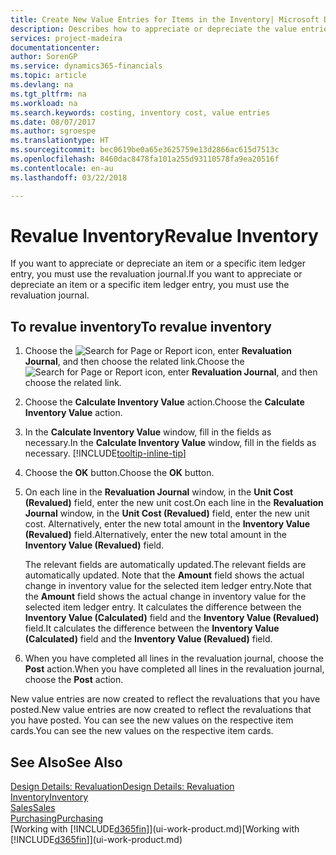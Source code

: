 ```yaml
---
title: Create New Value Entries for Items in the Inventory| Microsoft Docs
description: Describes how to appreciate or depreciate the value entries of one or more items in the inventory by posting their current, calculated value.
services: project-madeira
documentationcenter: 
author: SorenGP
ms.service: dynamics365-financials
ms.topic: article
ms.devlang: na
ms.tgt_pltfrm: na
ms.workload: na
ms.search.keywords: costing, inventory cost, value entries
ms.date: 08/07/2017
ms.author: sgroespe
ms.translationtype: HT
ms.sourcegitcommit: bec0619be0a65e3625759e13d2866ac615d7513c
ms.openlocfilehash: 8460dac8478fa101a255d93110578fa9ea20516f
ms.contentlocale: en-au
ms.lasthandoff: 03/22/2018

---
```

# <a name="revalue-inventory"></a><span data-ttu-id="0de39-103">Revalue Inventory</span><span class="sxs-lookup"><span data-stu-id="0de39-103">Revalue Inventory</span></span>
<span data-ttu-id="0de39-104">If you want to appreciate or depreciate an item or a specific item ledger entry, you must use the revaluation journal.</span><span class="sxs-lookup"><span data-stu-id="0de39-104">If you want to appreciate or depreciate an item or a specific item ledger entry, you must use the revaluation journal.</span></span>

## <a name="to-revalue-inventory"></a><span data-ttu-id="0de39-105">To revalue inventory</span><span class="sxs-lookup"><span data-stu-id="0de39-105">To revalue inventory</span></span>
1. <span data-ttu-id="0de39-106">Choose the ![Search for Page or Report](media/ui-search/search_small.png "Search for Page or Report icon") icon, enter **Revaluation Journal**, and then choose the related link.</span><span class="sxs-lookup"><span data-stu-id="0de39-106">Choose the ![Search for Page or Report](media/ui-search/search_small.png "Search for Page or Report icon") icon, enter **Revaluation Journal**, and then choose the related link.</span></span>
2. <span data-ttu-id="0de39-107">Choose the **Calculate Inventory Value** action.</span><span class="sxs-lookup"><span data-stu-id="0de39-107">Choose the **Calculate Inventory Value** action.</span></span>
3. <span data-ttu-id="0de39-108">In the **Calculate Inventory Value** window, fill in the fields as necessary.</span><span class="sxs-lookup"><span data-stu-id="0de39-108">In the **Calculate Inventory Value** window, fill in the fields as necessary.</span></span> [!INCLUDE[tooltip-inline-tip](includes/tooltip-inline-tip_md.md)]
4. <span data-ttu-id="0de39-109">Choose the **OK** button.</span><span class="sxs-lookup"><span data-stu-id="0de39-109">Choose the **OK** button.</span></span>
5. <span data-ttu-id="0de39-110">On each line in the **Revaluation Journal** window, in the **Unit Cost (Revalued)** field, enter the new unit cost.</span><span class="sxs-lookup"><span data-stu-id="0de39-110">On each line in the **Revaluation Journal** window, in the **Unit Cost (Revalued)** field, enter the new unit cost.</span></span> <span data-ttu-id="0de39-111">Alternatively, enter the new total amount in the **Inventory Value (Revalued)** field.</span><span class="sxs-lookup"><span data-stu-id="0de39-111">Alternatively, enter the new total amount in the **Inventory Value (Revalued)** field.</span></span>

    <span data-ttu-id="0de39-112">The relevant fields are automatically updated.</span><span class="sxs-lookup"><span data-stu-id="0de39-112">The relevant fields are automatically updated.</span></span> <span data-ttu-id="0de39-113">Note that the **Amount** field shows the actual change in inventory value for the selected item ledger entry.</span><span class="sxs-lookup"><span data-stu-id="0de39-113">Note that the **Amount** field shows the actual change in inventory value for the selected item ledger entry.</span></span> <span data-ttu-id="0de39-114">It calculates the difference between the **Inventory Value (Calculated)** field and the **Inventory Value (Revalued)** field.</span><span class="sxs-lookup"><span data-stu-id="0de39-114">It calculates the difference between the **Inventory Value (Calculated)** field and the **Inventory Value (Revalued)** field.</span></span>
6. <span data-ttu-id="0de39-115">When you have completed all lines in the revaluation journal, choose the **Post** action.</span><span class="sxs-lookup"><span data-stu-id="0de39-115">When you have completed all lines in the revaluation journal, choose the **Post** action.</span></span>

<span data-ttu-id="0de39-116">New value entries are now created to reflect the revaluations that you have posted.</span><span class="sxs-lookup"><span data-stu-id="0de39-116">New value entries are now created to reflect the revaluations that you have posted.</span></span> <span data-ttu-id="0de39-117">You can see the new values on the respective item cards.</span><span class="sxs-lookup"><span data-stu-id="0de39-117">You can see the new values on the respective item cards.</span></span>

## <a name="see-also"></a><span data-ttu-id="0de39-118">See Also</span><span class="sxs-lookup"><span data-stu-id="0de39-118">See Also</span></span>
[<span data-ttu-id="0de39-119">Design Details: Revaluation</span><span class="sxs-lookup"><span data-stu-id="0de39-119">Design Details: Revaluation</span></span>](design-details-revaluation.md)  
[<span data-ttu-id="0de39-120">Inventory</span><span class="sxs-lookup"><span data-stu-id="0de39-120">Inventory</span></span>](inventory-manage-inventory.md)  
[<span data-ttu-id="0de39-121">Sales</span><span class="sxs-lookup"><span data-stu-id="0de39-121">Sales</span></span>](sales-manage-sales.md)  
[<span data-ttu-id="0de39-122">Purchasing</span><span class="sxs-lookup"><span data-stu-id="0de39-122">Purchasing</span></span>](purchasing-manage-purchasing.md)  
<span data-ttu-id="0de39-123">[Working with [!INCLUDE[d365fin](includes/d365fin_md.md)]](ui-work-product.md)</span><span class="sxs-lookup"><span data-stu-id="0de39-123">[Working with [!INCLUDE[d365fin](includes/d365fin_md.md)]](ui-work-product.md)</span></span>

